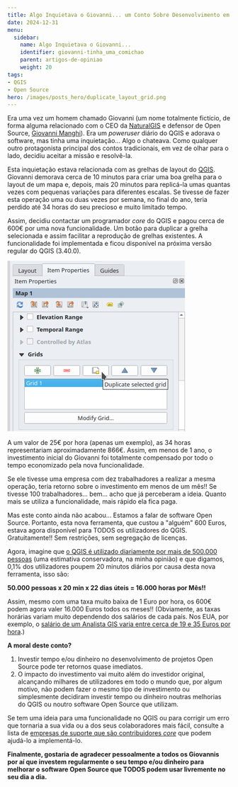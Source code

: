 ```yaml
---
title: Algo Inquietava o Giovanni... um Conto Sobre Desenvolvimento em Open Source
date: 2024-12-31
menu:
  sidebar:
    name: Algo Inquietava o Giovanni...
    identifier: giovanni-tinha_uma_comichao
    parent: artigos-de-opiniao
    weight: 20
tags:
- QGIS
- Open Source
hero: /images/posts_hero/duplicate_layout_grid.png
---
```


Era uma vez um homem chamado Giovanni (um nome totalmente fictício, de forma alguma relacionado com o CEO da [NaturalGIS](http://naturalgis.pt) e defensor de Open Source, [Giovanni Manghi](https://www.linkedin.com/in/giovannimanghi/)). Era um *poweruser* diário do QGIS e adorava o software, mas tinha uma inquietação... Algo o chateava. Como qualquer outro protagonista principal dos contos tradicionais, em vez de olhar para o lado, decidiu aceitar a missão e resolvê-la.

Esta inquietação estava relacionada com as grelhas de layout do [QGIS](www.qgis.org). Giovanni demorava cerca de 10 minutos para criar uma boa grelha para o layout de um mapa e, depois, mais 20 minutos para replicá-la umas quantas vezes com pequenas variações para diferentes escalas. Se tivesse de fazer esta operação uma ou duas vezes por semana, no final do ano, teria perdido até 34 horas do seu precioso e muito limitado tempo.

Assim, decidiu contactar um programador *core* do QGIS e pagou cerca de 600€ por uma nova funcionalidade. Um botão para duplicar a grelha selecionada e assim facilitar a reprodução de grelhas existentes. A funcionalidade foi implementada e ficou disponível na próxima versão regular do QGIS (3.40.0).

![texto alternativo](/images/2024/12/duplicate_layout_grid.png)

A um valor de 25€ por hora (apenas um exemplo), as 34 horas representariam aproximadamente 866€. Assim, em menos de 1 ano, o investimento inicial do Giovanni foi totalmente compensado por todo o tempo economizado pela nova funcionalidade.

Se ele tivesse uma empresa com dez trabalhadores a realizar a mesma operação, teria retorno sobre o investimento em menos de um mês!! Se tivesse 100 trabalhadores... bem... acho que já perceberam a ideia. Quanto mais se utiliza a funcionalidade, mais rápido ela fica paga.

Mas este conto ainda não acabou... Estamos a falar de software Open Source. Portanto, esta nova ferramenta, que custou a "alguém" 600 Euros, estava agora disponível para TODOS os utilizadores do QGIS. Gratuitamente!! Sem restrições, sem segregação de licenças.

Agora, imagine que [o QGIS é utilizado diariamente por mais de 500.000 pessoas](https://analytics.qgis.org/) (uma estimativa conservadora, na minha opinião) e que digamos, 0,1% dos utilizadores poupem 20 minutos diários por causa desta nova ferramenta, isso são:

**50.000 pessoas x 20 min x 22 dias úteis = 16.000 horas por Mês!!**

Assim, mesmo com uma taxa muito baixa de 1 Euro por hora, os 600€ podem agora valer 16.000 Euros todos os meses!! (Obviamente, as taxas horárias variam muito dependendo dos salários de cada país. Nos EUA, por exemplo, o [salário de um Analista GIS varia entre cerca de 19 e 35 Euros por hora](https://www.payscale.com/research/US/Skill=Geographic_Information_Systems_(GIS)/Hourly_Rate).)

**A moral deste conto?**

1. Investir tempo e/ou dinheiro no desenvolvimento de projetos Open Source pode ter retornos quase imediatos.
2. O impacto do investimento vai muito além do investidor original, alcançando milhares de utilizadores em todo o mundo que, por algum motivo, não podem fazer o mesmo tipo de investimento ou simplesmente decidiram investir tempo ou dinheiro noutras melhorias do QGIS ou noutro software Open Source que utilizam.

Se tem uma ideia para uma funcionalidade no QGIS ou para corrigir um erro que tornaria a sua vida ou a dos seus colaboradores mais fácil, consulte a lista de [empresas de suporte que são contribuidores *core*](https://www.qgis.org/resources/support/commercial-support/#core-contributors) que podem ajudá-lo a implementá-lo.

**Finalmente, gostaria de agradecer pessoalmente a todos os Giovannis por aí que investem regularmente o seu tempo e/ou dinheiro para melhorar o software Open Source que TODOS podem usar livremente no seu dia a dia.**

